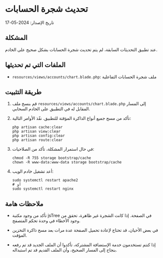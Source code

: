 # تحديث شجرة الحسابات

تاريخ الإصدار: 2024-05-17

## المشكلة

عند تطبيق التحديثات السابقة، لم يتم تحديث شجرة الحسابات بشكل صحيح على الخادم. 

## الملفات التي تم تحديثها

- `resources/views/accounts/chart.blade.php`: ملف شجرة الحسابات التفاعلية

## طريقة التثبيت

1. قم بنسخ ملف `resources/views/accounts/chart.blade.php` إلى المسار المقابل له في التطبيق على الخادم السحابي.

2. تأكد من مسح جميع أنواع الذاكرة المؤقتة للتطبيق. نفّذ الأوامر التالية:
   ```
   php artisan cache:clear
   php artisan view:clear
   php artisan config:clear
   php artisan route:clear
   ```

3. في حال استمرار المشكلة، تأكد من الصلاحيات:
   ```
   chmod -R 755 storage bootstrap/cache
   chown -R www-data:www-data storage bootstrap/cache
   ```

4. أعد تشغيل خادم الويب:
   ```
   sudo systemctl restart apache2
   # أو
   sudo systemctl restart nginx
   ```

## ملاحظات هامة

- تأكد من وجود مكتبة jsTree في الصفحة. إذا كانت الشجرة غير ظاهرة، تحقق من وجود الأخطاء في وحدة تحكم المتصفح.

- في بعض الأحيان، قد تحتاج لإعادة تحميل الصفحة عدة مرات بعد مسح ذاكرة التخزين المؤقت.

- إذا كنتم تستخدمون خدمة الإستضافة المشتركة، تأكدوا أن الملف الجديد قد تم رفعه بنجاح إلى المسار الصحيح، وأن الملف القديم قد تم استبداله. 